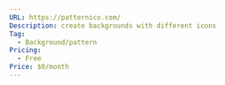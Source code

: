 ```yaml
---
URL: https://patternico.com/
Description: create backgrounds with different icons
Tag:
  - Background/pattern
Pricing:
  - Free
Price: $0/month
---
```

